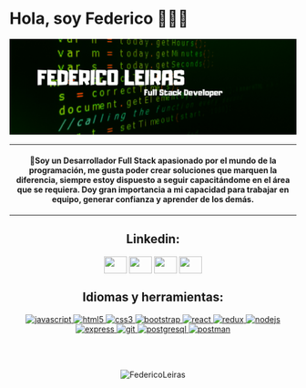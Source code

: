 # Hola, soy Federico 👨🏻‍💻

<img src="./img/banerr2.png"/>

<hr>
<h4 align="center">🧑Soy un <b>Desarrollador Full Stack apasionado por el mundo de la programación</b>, me gusta poder crear soluciones que marquen la diferencia, siempre estoy dispuesto a seguir capacitándome en el área que se requiera. Doy gran importancia a mi capacidad para trabajar en equipo, generar confianza y aprender de los demás.</h4>
<hr>
<div align="center">
<h2> Linkedin:</h2>

</div>
<div></div>
<p align="center">
<a href="https://www.linkedin.com/in/fede-leiras" target="_blank"><img align="center" src="https://cdn.jsdelivr.net/npm/simple-icons@3.0.1/icons/linkedin.svg"  height="30" width="40" /></a>
<a href="https://www.instagram.com/fedeleiras/" target="_blank"><img align="center" src="https://cdn.jsdelivr.net/npm/simple-icons@3.0.1/icons/instagram.svg"  height="30" width="40" /></a>
<a href="mailto:fleiras18@gmail.com" target="_blank"><img align="center" src="https://cdn.jsdelivr.net/npm/simple-icons@3.0.1/icons/gmail.svg"  height="30" width="40" /></a>
<a href="https://api.whatsapp.com/send?phone=1166067670" target="_blank"><img align="center" src="https://cdn.jsdelivr.net/npm/simple-icons@3.0.1/icons/whatsapp.svg"  height="30" width="40" /></a>
</p>
<p align="center">
<h2 align="center">Idiomas y herramientas:</h2>
<p align="center">  <a href="https://developer.mozilla.org/en-US/docs/Web/JavaScript" target="_blank"> <img src="https://upload.wikimedia.org/wikipedia/commons/thumb/9/99/Unofficial_JavaScript_logo_2.svg/1024px-Unofficial_JavaScript_logo_2.svg.png" alt="javascript" width="40" height="40"/> </a>
<a href="https://www.w3.org/html/" target="_blank"> <img src="https://upload.wikimedia.org/wikipedia/commons/thumb/3/38/HTML5_Badge.svg/600px-HTML5_Badge.svg.png" alt="html5" width="40" height="40"/> </a>
<a href="https://www.w3schools.com/css/" target="_blank"> <img src="https://cdn4.iconfinder.com/data/icons/social-media-logos-6/512/121-css3-512.png" alt="css3" width="40" height="40"/> </a>
<a href="https://getbootstrap.com" target="_blank"> <img src="https://upload.wikimedia.org/wikipedia/commons/thumb/b/b2/Bootstrap_logo.svg/1024px-Bootstrap_logo.svg.png" alt="bootstrap" width="40" height="40"/> </a>
<a href="https://reactjs.org/" target="_blank"> <img src="https://seeklogo.com/images/R/react-logo-7B3CE81517-seeklogo.com.png" alt="react" width="40" height="40"/> </a>
<a href="https://redux.js.org" target="_blank"> <img src="https://seeklogo.com/images/R/redux-logo-9CA6836C12-seeklogo.com.png" alt="redux" width="40" height="40"/>
<a href="https://nodejs.org" target="_blank"> <img src="https://cdn.pixabay.com/photo/2015/04/23/17/41/node-js-736399_960_720.png" alt="nodejs" height="40"/> </a>
<a href="https://expressjs.com" target="_blank"> <img src="https://i.cloudup.com/zfY6lL7eFa-3000x3000.png" alt="express" height="40"/> </a>
<a href="https://git-scm.com/" target="_blank"> <img src="https://www.vectorlogo.zone/logos/git-scm/git-scm-icon.svg" alt="git" width="40" height="40"/> </a>
<a href="https://www.postgresql.org" target="_blank"> <img src="https://upload.wikimedia.org/wikipedia/commons/thumb/2/29/Postgresql_elephant.svg/1200px-Postgresql_elephant.svg.png" alt="postgresql" width="40" height="40"/> </a>
<a href="https://postman.com" target="_blank"> <img src="https://www.vectorlogo.zone/logos/getpostman/getpostman-icon.svg" alt="postman" width="40" height="40"/> </a>
</p>
</br>
</br>
<div>
<p align="center"><img align="center" src="https://media.geeksforgeeks.org/wp-content/cdn-uploads/20200402205611/What-is-PERN-Stack.png" alt="FedericoLeiras" /></p>
</br></div></br>
